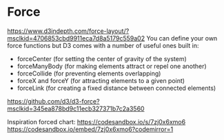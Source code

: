 # Force

https://www.d3indepth.com/force-layout/?msclkid=4706853cbd9911eca7d8a5179c559a02
You can define your own force functions but D3 comes with a number of useful ones built in:

- forceCenter (for setting the center of gravity of the system)
- forceManyBody (for making elements attract or repel one another)
- forceCollide (for preventing elements overlapping)
- forceX and forceY (for attracting elements to a given point)
- forceLink (for creating a fixed distance between connected elements)


https://github.com/d3/d3-force?msclkid=345ea878bd9c11ecb327371b7c2a3560


Inspiration forced chart:
https://codesandbox.io/s/7zj0x6xmo6
https://codesandbox.io/embed/7zj0x6xmo6?codemirror=1